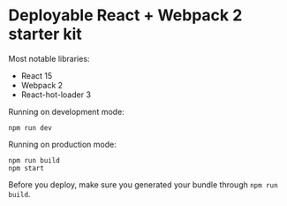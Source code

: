 # Deployable React + Webpack 2 starter kit

Most notable libraries:
- React 15
- Webpack 2
- React-hot-loader 3

Running on development mode:
```
npm run dev
```

Running on production mode:
```
npm run build
npm start
```

Before you deploy, make sure you generated your bundle through `npm run build`.
